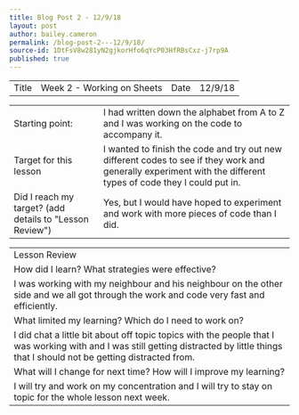 ```yaml
---
title: Blog Post 2 - 12/9/18
layout: post
author: bailey.cameron
permalink: /blog-post-2---12/9/18/
source-id: 1DtFsV8w281yN2gjkorHfo6qYcP03HfRBsCxz-j7rp9A
published: true
---
```

<table>
  <tr>
    <td>Title</td>
    <td>Week 2 - Working on Sheets</td>
    <td>Date</td>
    <td>12/9/18</td>
  </tr>
</table>


<table>
  <tr>
    <td>Starting point:</td>
    <td>I had written down the alphabet from A to Z and I was working on the code to accompany it.</td>
  </tr>
  <tr>
    <td>Target for this lesson</td>
    <td>I wanted to finish the code and try out new different codes to see if they work and generally experiment with the different types of code they I could put in.</td>
  </tr>
  <tr>
    <td>Did I reach my target? 
(add details to "Lesson Review")</td>
    <td>Yes, but I would have hoped to experiment and work with more pieces of code than I did.</td>
  </tr>
</table>


<table>
  <tr>
    <td>Lesson Review</td>
  </tr>
  <tr>
    <td>How did I learn? What strategies were effective? </td>
  </tr>
  <tr>
    <td>I was working with my neighbour and his neighbour on the other side and we all got through the work and code very fast and efficiently.</td>
  </tr>
  <tr>
    <td>What limited my learning? Which do I need to work on?</td>
  </tr>
  <tr>
    <td>I did chat a little bit about off topic topics with the people that I was working with and I was still getting distracted by little things that I should not be getting distracted from.</td>
  </tr>
  <tr>
    <td>What will I change for next time? How will I improve my learning?</td>
  </tr>
  <tr>
    <td>I will try and work on my concentration and I will try to stay on topic for the whole lesson next week.</td>
  </tr>
</table>


